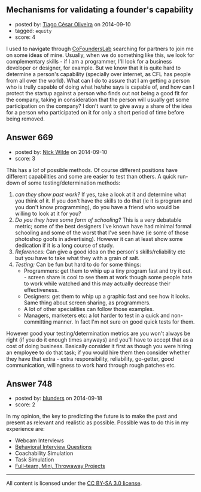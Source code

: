 ## Mechanisms for validating a founder's capability

- posted by: [Tiago César Oliveira](https://stackexchange.com/users/1257691/tiago-c-sar-oliveira) on 2014-09-10
- tagged: `equity`
- score: 4

<p>I used to navigate through <a href="http://cofounderslab.com/" rel="nofollow">CoFoundersLab</a> searching for partners to join me on some ideas of mine. Usually, when we do something like this, we look for complementary skills - if I am a programmer, I'll look for a business developer or designer, for example. But we know that it is quite hard to determine a person's capability (specially over internet, as CFL has people from all over the world). What can I do to assure that I am getting a person who is trully capable of doing what he/she says is capable of, and how can I protect the startup against a person who finds out not being a good fit for the company, taking in consideration that the person will usually get some participation on the company? I don't want to give away a share of the idea for a person who participated on it for only a short period of time before being removed.</p>



## Answer 669

- posted by: [Nick Wilde](https://stackexchange.com/users/454046/nick-wilde) on 2014-09-10
- score: 3

<p>This has a <em>lot</em> of possible methods. Of course different positions have different capabilities and some are easier to test than others. A quick run-down of some testing/determination methods:</p>

<ol>
<li><em>can they show past work?</em> If yes, take a look at it and determine what you think of it. If you don't have the skills to do that (ie it is program and you don't know programming), do you have a friend who would be willing to look at it for you? </li>
<li><em>Do you they have some form of schooling?</em> This is a very debatable metric; some of the best designers I've known have had minimal formal schooling and some of the worst that I've seen have (ie some of those photoshop goofs in advertising). However it can at least show some dedication if it is a long course of study.</li>
<li><em>References:</em> Can give a good idea on the person's skills/reliability etc but you have to take what they with a grain of salt.</li>
<li><em>Testing:</em> Can be fun but hard to do for some things:
<ul>
<li>Programmers: get them to whip up a tiny program fast and try it out. - screen share is cool to see them at work though some people hate to work while watched and this may actually decrease their effectiveness.</li>
<li>Designers: get them to whip up a graphic fast  and see how it looks. Same thing about screen sharing, as programmers.</li>
<li>A lot of other specialities can follow those examples.</li>
<li>Managers, marketers etc: a lot harder to test in a quick and non-committing manner. In fact I'm not sure on good quick tests for them.</li>
</ul></li>
</ol>

<p>However good your testing/determination metrics are you won't always be right (if you do it enough times anyways) and you'll have to accept that as a cost of doing business. Basically consider it first as though you were hiring an employee to do that task; if you would hire them then consider whether they have that extra - extra responsibility, reliability, go-getter, good communication, willingness to work hard through rough patches etc. </p>



## Answer 748

- posted by: [blunders](https://stackexchange.com/users/216182/blunders) on 2014-09-18
- score: 2

<p>In my opinion, the key to predicting the future is to make the past and present as relevant and realistic as possible. Possible was to do this in my experience are:</p>

<ul>
<li>Webcam Interviews</li>
<li><a href="https://www.google.com/search?q=behavioral%20interview%20questions" rel="nofollow">Behavioral Interview Questions</a></li>
<li>Coachability Simulation</li>
<li>Task Simulation</li>
<li><a href="http://startupweekend.org/" rel="nofollow">Full-team, Mini, Throwaway Projects</a></li>
</ul>




---

All content is licensed under the [CC BY-SA 3.0 license](https://creativecommons.org/licenses/by-sa/3.0/).
